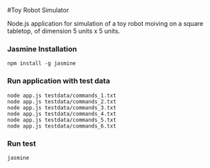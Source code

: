 #Toy Robot Simulator

Node.js application for simulation of a toy robot moiving on a square tabletop, of dimension 5 units x 5 units.

### Jasmine Installation
```
npm install -g jasmine
```

### Run application with test data
```
node app.js testdata/commands_1.txt
node app.js testdata/commands_2.txt
node app.js testdata/commands_3.txt
node app.js testdata/commands_4.txt
node app.js testdata/commands_5.txt
node app.js testdata/commands_6.txt
```

### Run test
```
jasmine
```